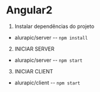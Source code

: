 # Angular2


1. Instalar dependências do projeto
 - alurapic/server
 -- `npm install`


2. INICIAR SERVER
 - alurapic/server
 -- `npm start`


3. INICIAR CLIENT
 - alurapic/client
 -- `npm start`